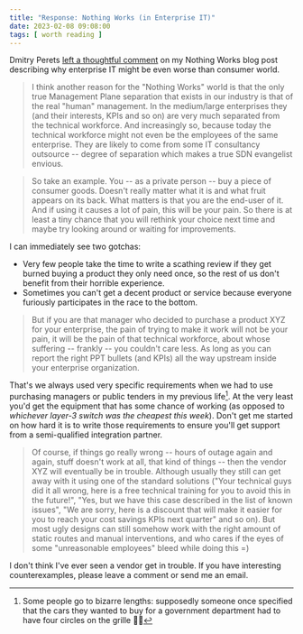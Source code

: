 ```yaml
---
title: "Response: Nothing Works (in Enterprise IT)"
date: 2023-02-08 09:08:00
tags: [ worth reading ]
---
```

Dmitry Perets [left a thoughtful comment](/2023/01/worth-reading-nothing-works.html#1629) on my Nothing Works blog post describing why enterprise IT might be even worse than consumer world.

> I think another reason for the "Nothing Works" world is that the only true Management Plane separation that exists in our industry is that of the real "human" management. In the medium/large enterprises they (and their interests, KPIs and so on) are very much separated from the technical workforce. And increasingly so, because today the technical workforce might not even be the employees of the same enterprise. They are likely to come from some IT consultancy outsource -- degree of separation which makes a true SDN evangelist envious.
<!--more-->
> So take an example. You -- as a private person -- buy a piece of consumer goods. Doesn't really matter what it is and what fruit appears on its back. What matters is that you are the end-user of it. And if using it causes a lot of pain, this will be your pain. So there is at least a tiny chance that you will rethink your choice next time and maybe try looking around or waiting for improvements.

I can immediately see two gotchas:

* Very few people take the time to write a scathing review if they get burned buying a product they only need once, so the rest of us don't benefit from their horrible experience.
* Sometimes you can't get a decent product or service because everyone furiously participates in the race to the bottom.

> But if you are that manager who decided to purchase a product XYZ for your enterprise, the pain of trying to make it work will not be your pain, it will be the pain of that technical workforce, about whose suffering -- frankly -- you couldn't care less. As long as you can report the right PPT bullets (and KPIs) all the way upstream inside your enterprise organization.

That's we always used very specific requirements when we had to use purchasing managers or public tenders in my previous life[^AUDI]. At the very least you'd get the equipment that has some chance of working (as opposed to _whichever layer-3 switch was the cheapest this week_). Don't get me started on how hard it is to write those requirements to ensure you'll get support from a semi-qualified integration partner.

[^AUDI]: Some people go to bizarre lengths: supposedly someone once specified that the cars they wanted to buy for a government department had to have four circles on the grille 🤷‍♂️

> Of course, if things go really wrong -- hours of outage again and again, stuff doesn't work at all, that kind of things -- then the vendor XYZ will eventually be in trouble. Although usually they still can get away with it using one of the standard solutions ("Your technical guys did it all wrong, here is a free technical training for you to avoid this in the future!", "Yes, but we have this case described in the list of known issues", "We are sorry, here is a discount that will make it easier for you to reach your cost savings KPIs next quarter" and so on). But most ugly designs can still somehow work with the right amount of static routes and manual interventions, and who cares if the eyes of some "unreasonable employees" bleed while doing this =)

I don't think I've ever seen a vendor get in trouble. If you have interesting counterexamples, please leave a comment or send me an email.
